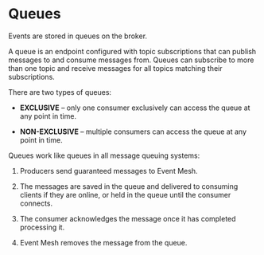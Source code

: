 <!-- loio99b7501e56984ab094affb7c144fb144 -->

# Queues

Events are stored in queues on the broker.

A queue is an endpoint configured with topic subscriptions that can publish messages to and consume messages from. Queues can subscribe to more than one topic and receive messages for all topics matching their subscriptions.

There are two types of queues:

-   **EXCLUSIVE** – only one consumer exclusively can access the queue at any point in time.

-   **NON-EXCLUSIVE** – multiple consumers can access the queue at any point in time.


Queues work like queues in all message queuing systems:

1.  Producers send guaranteed messages to Event Mesh.

2.  The messages are saved in the queue and delivered to consuming clients if they are online, or held in the queue until the consumer connects.

3.  The consumer acknowledges the message once it has completed processing it.

4.  Event Mesh removes the message from the queue.


